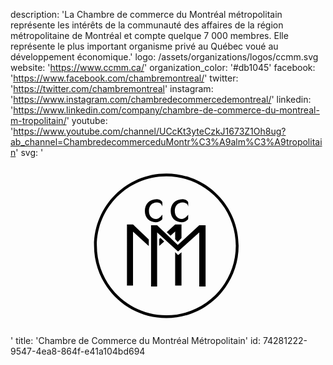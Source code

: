 description: 'La Chambre de commerce du Montréal métropolitain représente les intérêts de la communauté des affaires de la région métropolitaine de Montréal et compte quelque 7 000 membres. Elle représente le plus important organisme privé au Québec voué au développement économique.'
logo: /assets/organizations/logos/ccmm.svg
website: 'https://www.ccmm.ca/'
organization_color: '#db1045'
facebook: 'https://www.facebook.com/chambremontreal/'
twitter: 'https://twitter.com/chambremontreal'
instagram: 'https://www.instagram.com/chambredecommercedemontreal/'
linkedin: 'https://www.linkedin.com/company/chambre-de-commerce-du-montreal-m-tropolitain/'
youtube: 'https://www.youtube.com/channel/UCcKt3yteCzkJ1673Z1Oh8ug?ab_channel=ChambredecommerceduMontr%C3%A9alm%C3%A9tropolitain'
svg: '<svg xmlns="http://www.w3.org/2000/svg" viewBox="0 0 160 90"><path d="M79.153 8C58.877 8 42.438 24.44 42.438 44.72c0 20.278 16.438 36.718 36.715 36.718 20.275 0 36.716-16.44 36.716-36.72C115.87 24.44 99.43 8 79.152 8zm0 72.006c-19.485 0-35.282-15.798-35.282-35.287S59.67 9.43 79.154 9.43s35.282 15.798 35.282 35.287-15.798 35.288-35.283 35.288z"/><path d="M77.11 31.128c-.313.667-1.738 1.64-3.253 1.64-3.4 0-5.612-2.307-5.612-5.754 0-3.47 2.375-5.96 6.055-5.984 1.83-.013 2.84 1.255 2.84 1.74v2.05c-.084-.733-.805-2.205-2.84-2.16-2.584.057-3.983 1.91-3.983 4.26 0 2.61 1.37 4.136 3.604 4.194 1.696.043 3.22-2.242 3.22-2.242l-.03 2.256zm13.128 0c-.312.667-1.738 1.64-3.252 1.64-3.4 0-5.612-2.307-5.612-5.754 0-3.47 2.375-5.96 6.055-5.984 1.83-.013 2.84 1.255 2.84 1.74v2.05c-.084-.733-.805-2.205-2.84-2.16-2.584.057-3.982 1.91-3.982 4.26 0 2.61 1.37 4.136 3.604 4.194 1.695.043 3.22-2.242 3.22-2.242l-.034 2.256zM95.874 34.323l-10.926 9.983-10.475-9.983h-3.077v31.043h3.077v-27.44l10.63 9.73 10.77-9.758v27.468h3.216V34.323M70.234 41.537l-8-7.624h-3.078v31.043h3.077v-27.44l8 7.322"/><path d="M76.17 40.734l-.603.55V44.8l2.507-2.27m5.562-1.213l1.308 1.45 1.906-1.985v-6.87h-3.214l-4.27 3.902 1.917 1.806 2.353-2.132m1.474 11.947l-1.474-1.46v16.98h3.214V48.05"/></svg>'
title: 'Chambre de Commerce du Montréal Métropolitain'
id: 74281222-9547-4ea8-864f-e41a104bd694

